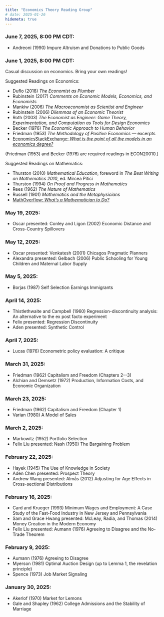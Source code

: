 ```yaml
---
title: "Economics Theory Reading Group"
# date: 2025-01-26
hidemeta: true
---
```


### June 7, 2025, 8:00 PM CDT:
- Andreoni (1990) Impure Altruism and Donations to Public Goods


### June 1, 2025, 8:00 PM CDT:
Casual discussion on economics. Bring your own readings!

Suggested Readings on Economics:

- Duflo (2018) *The Economist as Plumber*
- Rubinstein (2017) *Comments on Economic Models, Economics, and Economists*
- Mankiw (2006) *The Macroeconomist as Scientist and Engineer*
- Rubinstein (2006) *Dilemmas of an Economic Theorist*
- Roth (2003) *The Economist as Engineer: Game Theory, Experimentation, and Computation as Tools for Design Economics*
- Becker (1976) *The Economic Approach to Human Behavior*
- Friedman (1953) *The Methodology of Positive Economics* — excerpts
- [EconomicsStackExchange: *What is the point of all the models in an economics degree?*](https://economics.stackexchange.com/questions/36850/what-is-the-point-of-all-the-models-in-an-economics-degree)

(Friedman (1953) and Becker (1976) are required readings in ECON20010.)


Suggested Readings on Mathematics:

- Thurston (2010) *Mathematical Education*, foreword in *The Best Writing on Mathematics 2010*, ed. Mircea Pitici
- Thurston (1994) *On Proof and Progress in Mathematics*
- Rees (1962) *The Nature of Mathematics*
- Russell (1901) *Mathematics and the Metaphysicians*
- [MathOverflow: *What’s a Mathematician to Do?*](https://mathoverflow.net/questions/43690/whats-a-mathematician-to-do)



### May 19, 2025:
- Oscar presented: Conley and Ligon (2002) Economic Distance and Cross-Country Spillovers

### May 12, 2025:
- Oscar presented: Venkatesh (2001) Chicagos Pragmatic Planners
- Alexandra presented: Gelbach (2006) Public Schooling for Young Children and Maternal Labor Supply

### May 5, 2025:
- Borjas (1987) Self Selection Earnings Immigrants

### April 14, 2025:
- Thistlethwaite and Campbell (1960) Regression-discontinuity analysis: An alternative to the ex post facto experiment
- Felix presented: Regression Discontinuity
- Aden presented: Synthetic Control

### April 7, 2025:
- Lucas (1976) Econometric policy evaluation: A critique

### March 31, 2025:
- Friedman (1962) Capitalism and Freedom (Chapters 2--3)
- Alchian and Demsetz (1972) Production, Information Costs, and Economic Organization

### March 23, 2025:
- Friedman (1962) Capitalism and Freedom (Chapter 1)
- Varian (1980) A Model of Sales

### March 2, 2025:
- Markowitz (1952) Portfolio Selection
- Felix Liu presented: Nash (1950) The Bargaining Problem

### February 22, 2025:
- Hayek (1945) The Use of Knowledge in Society
- Aden Chen presented: Prospect Theory
- Andrew Wang presented: Almås (2012) Adjusting for Age Effects in Cross-sectional Distributions

### February 16, 2025:
- Card and Krueger (1993) Minimum Wages and Employment: A Case Study of the Fast-Food Industry in New Jersey and Pennsylvania
- Sam and Grace Hwang presented: McLeay, Radia, and Thomas (2014) Money Creation in the Modern Economy
- Felix Liu presented: Aumann (1976) Agreeing to Disagree and the No-Trade Theorem

### February 9, 2025:
- Aumann (1976) Agreeing to Disagree
- Myerson (1981) Optimal Auction Design (up to Lemma 1, the revelation principle)
- Spence (1973) Job Market Signaling

### January 30, 2025:
- Akerlof (1970) Market for Lemons
- Gale and Shapley (1962) College Admissions and the Stability of Marriage


<!-- ### Future reading pool: -->
<!-- - Diamond (1983) Bank Runs, Deposit Insurance, and Liquidity -->
<!-- - Shapiro (1984) Equilibrium Unemployment Worker -->
<!-- - Acemoglu (2001) The Colonial Origins of Comparative Development_ An Empirical Investigation -->
<!-- - Sharpe (1964) Capital Asset Prices_ A Theory of Market Equilibrium under Conditions of Risk -->
<!-- - Coase (1959) The Federal Communications Commission -->
<!-- - Coase (1937) The Nature of the Firm -->
<!-- - Richard Posner; Lina Khan -->


